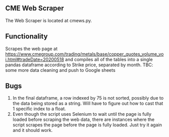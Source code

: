 ## CME Web Scraper
The Web Scraper is located at cmews.py.

## Functionality
Scrapes the web page at https://www.cmegroup.com/trading/metals/base/copper_quotes_volume_voi.html#tradeDate=20200518 and compiles all of the tables into a single pandas dataframe according to Strike price, separated by month. 
TBC: some more data cleaning and push to Google sheets

## Bugs
1. In the final dataframe, a row indexed by 75 is not sorted, possibly due to the data being stored as a string. Will have to figure out how to cast that 1 specific index to a float.
2. Even though the script uses Selenium to wait until the page is fully loaded before scraping the web data, there are instances where the script scrapes the page before the page is fully loaded. Just try it again and it should work.